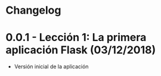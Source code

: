 # Changelog

# 0.0.1 - Lección 1: La primera aplicación Flask (03/12/2018)

- Versión inicial de la aplicación

